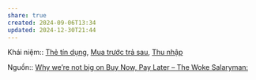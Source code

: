 ```yaml
---
share: true
created: 2024-09-06T13:34
updated: 2024-12-30T21:44
---
```

Khái niệm:: [Thẻ tín dụng](../../../../%CE%9E%20Kh%C3%A1i%20ni%E1%BB%87m/Th%E1%BA%BB%20t%C3%ADn%20d%E1%BB%A5ng.md), [Mua trước trả sau](../../../../%CE%9E%20Kh%C3%A1i%20ni%E1%BB%87m/Mua%20tr%C6%B0%E1%BB%9Bc%20tr%E1%BA%A3%20sau.md), [Thu nhập](../../../../%CE%9E%20Kh%C3%A1i%20ni%E1%BB%87m/Thu%20nh%E1%BA%ADp.md)

Nguồn:: [Why we’re not big on Buy Now, Pay Later – The Woke Salaryman:](https://thewokesalaryman.com/2024/07/04/why-were-not-big-on-buy-now-pay-later/)